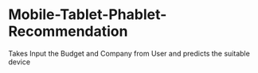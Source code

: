 # Mobile-Tablet-Phablet-Recommendation
Takes Input the Budget and Company from User and predicts the suitable device 
